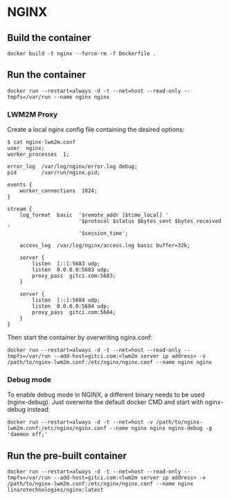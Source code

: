 # NGINX

## Build the container

```
docker build -t nginx --force-rm -f Dockerfile .
```

## Run the container

```
docker run --restart=always -d -t --net=host --read-only --tmpfs=/var/run --name nginx nginx
```

### LWM2M Proxy

Create a local nginx config file containing the desired options:

```
$ cat nginx-lwm2m.conf
user  nginx;
worker_processes  1;

error_log  /var/log/nginx/error.log debug;
pid        /var/run/nginx.pid;

events {
    worker_connections  1024;
}

stream {
    log_format  basic  '$remote_addr [$time_local] '
                       '$protocol $status $bytes_sent $bytes_received '
                       '$session_time';

    access_log  /var/log/nginx/access.log basic buffer=32k;

    server {
        listen  [::]:5683 udp;
        listen  0.0.0.0:5683 udp;
        proxy_pass  gitci.com:5683;
    }

    server {
        listen  [::]:5684 udp;
        listen  0.0.0.0:5684 udp;
        proxy_pass  gitci.com:5684;
    }
}
```

Then start the container by overwriting nginx.conf:

```
docker run --restart=always -d -t --net=host --read-only --tmpfs=/var/run --add-host=gitci.com:<lwm2m server ip address> -v /path/to/nginx-lwm2m.conf:/etc/nginx/nginx.conf --name nginx nginx
```

### Debug mode

To enable debug mode in NGINX, a different binary needs to be used (nginx-debug). Just overwrite the default docker CMD and start with nginx-debug instead:

```
docker run --restart=always -d -t --net=host -v /path/to/nginx-lwm2m.conf:/etc/nginx/nginx.conf --name nginx nginx nginx-debug -g 'daemon off;'
```

## Run the pre-built container

```
docker run --restart=always -d -t --net=host --read-only --tmpfs=/var/run --add-host=gitci.com:<lwm2m server ip address> -v /path/to/nginx-lwm2m.conf:/etc/nginx/nginx.conf --name nginx linarotechnologies/nginx:latest
```
